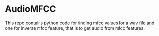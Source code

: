 # AudioMFCC
This repo contains python code for finding mfcc values for a wav file and one for inverse mfcc feature, that is to get audio from mfcc features.
